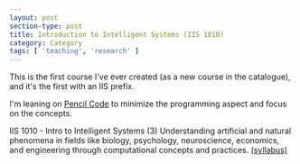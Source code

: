 ```yaml
---
layout: post
section-type: post
title: Introduction to Intelligent Systems (IIS 1010)
category: Category
tags: [ 'teaching', 'research' ]
---
```


This is the first course I've ever created (as a new course in the catalogue), and it's the first with an IIS prefix.

I'm leaning on [Pencil Code](https://pencilcode.net/) to minimize the programming aspect and focus on the concepts.

IIS 1010 - Intro to Intelligent Systems (3) Understanding artificial and natural phenomena in fields like biology, psychology, neuroscience, economics, and engineering through computational concepts and practices. [(syllabus)](https://blogs.memphis.edu/aolney/files/2019/10/iis1010-sp19.pdf)
